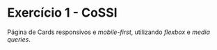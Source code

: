 # Exercício 1 - CoSSI

Página de Cards responsivos e *mobile-first*, utilizando *flexbox* e *media queries*.
